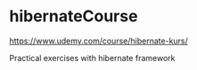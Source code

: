 # hibernateCourse
https://www.udemy.com/course/hibernate-kurs/

Practical exercises with hibernate framework